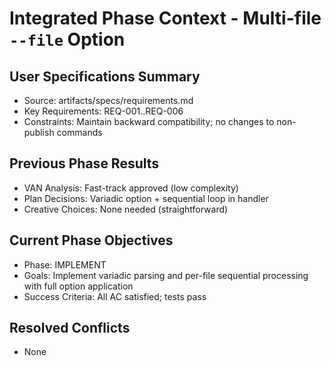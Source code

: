 # Integrated Phase Context - Multi-file `--file` Option

## User Specifications Summary
- Source: artifacts/specs/requirements.md
- Key Requirements: REQ-001..REQ-006
- Constraints: Maintain backward compatibility; no changes to non-publish commands

## Previous Phase Results
- VAN Analysis: Fast-track approved (low complexity)
- Plan Decisions: Variadic option + sequential loop in handler
- Creative Choices: None needed (straightforward)

## Current Phase Objectives
- Phase: IMPLEMENT
- Goals: Implement variadic parsing and per-file sequential processing with full option application
- Success Criteria: All AC satisfied; tests pass

## Resolved Conflicts
- None

